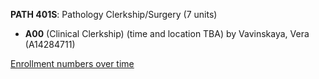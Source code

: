 **PATH 401S**: Pathology Clerkship/Surgery (7 units)

- **A00** (Clinical Clerkship) (time and location TBA) by Vavinskaya, Vera (A14284711)

[Enrollment numbers over time](./PATH401S.tsv)
